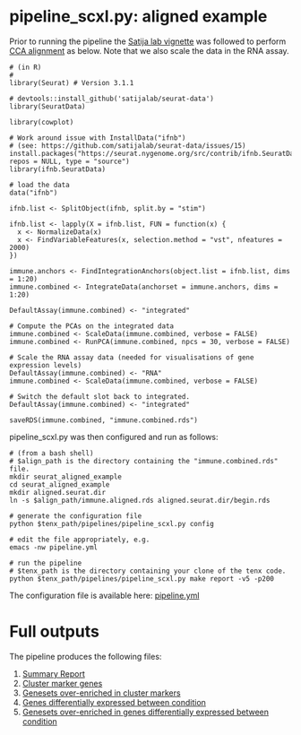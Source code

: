 # pipeline_scxl.py: aligned example

Prior to running the pipeline the [Satija lab vignette](https://satijalab.org/seurat/v3.1/immune_alignment.html) was followed to perform [CCA alignment](https://doi.org/10.1038/nbt.4096) as below. Note that we also scale the data in the RNA assay.

```
# (in R)
#
library(Seurat) # Version 3.1.1

# devtools::install_github('satijalab/seurat-data')
library(SeuratData)

library(cowplot)

# Work around issue with InstallData("ifnb")
# (see: https://github.com/satijalab/seurat-data/issues/15)
install.packages("https://seurat.nygenome.org/src/contrib/ifnb.SeuratData_3.0.0.tar.gz", repos = NULL, type = "source")
library(ifnb.SeuratData)

# load the data
data("ifnb")

ifnb.list <- SplitObject(ifnb, split.by = "stim")

ifnb.list <- lapply(X = ifnb.list, FUN = function(x) {
  x <- NormalizeData(x)
  x <- FindVariableFeatures(x, selection.method = "vst", nfeatures = 2000)
})

immune.anchors <- FindIntegrationAnchors(object.list = ifnb.list, dims = 1:20)
immune.combined <- IntegrateData(anchorset = immune.anchors, dims = 1:20)

DefaultAssay(immune.combined) <- "integrated"

# Compute the PCAs on the integrated data
immune.combined <- ScaleData(immune.combined, verbose = FALSE)
immune.combined <- RunPCA(immune.combined, npcs = 30, verbose = FALSE)

# Scale the RNA assay data (needed for visualisations of gene expression levels)
DefaultAssay(immune.combined) <- "RNA"
immune.combined <- ScaleData(immune.combined, verbose = FALSE)

# Switch the default slot back to integrated.
DefaultAssay(immune.combined) <- "integrated"

saveRDS(immune.combined, "immune.combined.rds")
```

pipeline_scxl.py was then configured and run as follows:

```
# (from a bash shell)
# $align_path is the directory containing the "immune.combined.rds" file.
mkdir seurat_aligned_example
cd seurat_aligned_example
mkdir aligned.seurat.dir
ln -s $align_path/immune.aligned.rds aligned.seurat.dir/begin.rds

# generate the configuration file
python $tenx_path/pipelines/pipeline_scxl.py config

# edit the file appropriately, e.g.
emacs -nw pipeline.yml

# run the pipeline
# $tenx_path is the directory containing your clone of the tenx code.
python $tenx_path/pipelines/pipeline_scxl.py make report -v5 -p200
```

The configuration file is available here: [pipeline.yml](https://dl.dropbox.com/s/jvsrjoltjpi7t5h/pipeline.yml)


# Full outputs

The pipeline produces the following files:

1. [Summary Report](https://dl.dropbox.com/s/xzptcbcdmy2frnd/summaryReport.pdf)
2. [Cluster marker genes](https://dl.dropbox.com/s/sa6ki9lapff5z5n/markers.summary.table.xlsx)
3. [Genesets over-enriched in cluster markers](https://dl.dropbox.com/s/egw7t9sm6yg31k7/cluster.genesets.xlsx)
4. [Genes differentially expressed between condition](https://dl.dropbox.com/s/23eowfzttnchq1x/markers.between.stim.summary.table.xlsx)
5. [Genesets over-enriched in genes differentially expressed between condition](https://dl.dropbox.com/s/hr5060a1w2t22sw/condition.genesets.xlsx)
